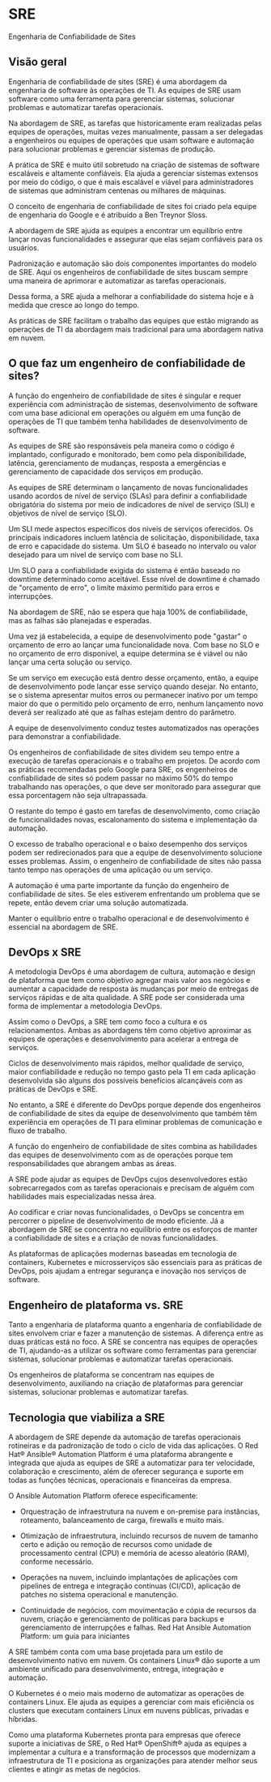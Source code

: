 # SRE

Engenharia de Confiabilidade de Sites

## Visão geral

Engenharia de confiabilidade de sites (SRE) é uma abordagem da engenharia de software às operações de TI. As equipes de SRE usam software como uma ferramenta para gerenciar sistemas, solucionar problemas e automatizar tarefas operacionais.

Na abordagem de SRE, as tarefas que historicamente eram realizadas pelas equipes de operações, muitas vezes manualmente, passam a ser delegadas a engenheiros ou equipes de operações que usam software e automação para solucionar problemas e gerenciar sistemas de produção. 

A prática de SRE é muito útil sobretudo na criação de sistemas de software escaláveis e altamente confiáveis. Ela ajuda a  gerenciar sistemas extensos por meio do código, o que é mais escalável e viável para administradores de sistemas que administram centenas ou milhares de máquinas. 

O conceito de engenharia de confiabilidade de sites foi criado pela equipe de engenharia do Google e é atribuído a Ben Treynor Sloss. 

A abordagem de SRE ajuda as equipes a encontrar um equilíbrio entre lançar novas funcionalidades e assegurar que elas sejam confiáveis para os usuários.

Padronização e automação são dois componentes importantes do modelo de SRE. Aqui os engenheiros de confiabilidade de sites buscam sempre uma maneira de aprimorar e automatizar as tarefas operacionais.

Dessa forma, a SRE ajuda a melhorar a confiabilidade do sistema hoje e à medida que cresce ao longo do tempo. 

As práticas de SRE facilitam o trabalho das equipes que estão migrando as operações de TI da abordagem mais tradicional para uma abordagem nativa em nuvem.

## O que faz um engenheiro de confiabilidade de sites?

A função do engenheiro de confiabilidade de sites é singular e requer experiência com administração de sistemas, desenvolvimento de software com uma base adicional em operações ou alguém em uma função de operações de TI que também tenha habilidades de desenvolvimento de software. 

As equipes de SRE são responsáveis pela maneira como o código é implantado, configurado e monitorado, bem como pela disponibilidade, latência, gerenciamento de mudanças, resposta a emergências e gerenciamento de capacidade dos serviços em produção.

As equipes de SRE determinam o lançamento de novas funcionalidades usando acordos de nível de serviço (SLAs) para definir a confiabilidade obrigatória do sistema por meio de indicadores de nível de serviço (SLI) e objetivos de nível de serviço (SLO). 

Um SLI mede aspectos específicos dos níveis de serviços oferecidos. Os principais indicadores incluem latência de solicitação, disponibilidade, taxa de erro e capacidade do sistema. Um SLO é baseado no intervalo ou valor desejado para um nível de serviço com base no SLI.

Um SLO para a confiabilidade exigida do sistema é então baseado no downtime determinado como aceitável. Esse nível de downtime é chamado de "orçamento de erro", o limite máximo permitido para erros e interrupções. 

Na abordagem de SRE, não se espera que haja 100% de confiabilidade, mas as falhas são planejadas e esperadas.

Uma vez já estabelecida, a equipe de desenvolvimento pode "gastar" o orçamento de erro ao lançar uma funcionalidade nova. Com base no SLO e no orçamento de erro disponível, a equipe determina se é viável ou não lançar uma certa solução ou serviço.

Se um serviço em execução está dentro desse orçamento, então, a equipe de desenvolvimento pode lançar esse serviço quando desejar. No entanto, se o sistema apresentar muitos erros ou permanecer inativo por um tempo maior do que o permitido pelo orçamento de erro, nenhum lançamento novo deverá ser realizado até que as falhas estejam dentro do parâmetro.   

A equipe de desenvolvimento conduz testes automatizados nas operações para demonstrar a confiabilidade. 

Os engenheiros de confiabilidade de sites dividem seu tempo entre a execução de tarefas operacionais e o trabalho em projetos. De acordo com as práticas recomendadas pelo Google para SRE, os engenheiros de confiabilidade de sites só podem passar no máximo 50% do tempo trabalhando nas operações, o que deve ser monitorado para assegurar que essa porcentagem não seja ultrapassada.  

O restante do tempo é gasto em tarefas de desenvolvimento, como criação de funcionalidades novas, escalonamento do sistema e implementação da automação.

O excesso de trabalho operacional e o baixo desempenho dos serviços podem ser redirecionados para que a equipe de desenvolvimento solucione esses problemas. Assim, o engenheiro de confiabilidade de sites não passa tanto tempo nas operações de uma aplicação ou um serviço. 

A automação é uma parte importante da função do engenheiro de confiabilidade de sites. Se eles estiverem enfrentando um problema que se repete, então devem criar uma solução automatizada. 

Manter o equilíbrio entre o trabalho operacional e de desenvolvimento é essencial na abordagem de SRE. 

## DevOps x SRE
A metodologia DevOps é uma abordagem de cultura, automação e design de plataforma que tem como objetivo agregar mais valor aos negócios e aumentar a capacidade de resposta às mudanças por meio de entregas de serviços rápidas e de alta qualidade. A SRE pode ser considerada uma forma de implementar a metodologia DevOps.

Assim como o DevOps, a SRE tem como foco a cultura e os relacionamentos. Ambas as abordagens têm como objetivo aproximar as equipes de operações e desenvolvimento para acelerar a entrega de serviços. 

Ciclos de desenvolvimento mais rápidos, melhor qualidade de serviço, maior confiabilidade e redução no tempo gasto pela TI em cada aplicação desenvolvida são alguns dos possíveis benefícios alcançáveis com as práticas de DevOps e SRE.

No entanto, a SRE é diferente do DevOps porque depende dos engenheiros de confiabilidade de sites da equipe de desenvolvimento que também têm experiência em operações de TI para eliminar problemas de comunicação e fluxo de trabalho.

A função do engenheiro de confiabilidade de sites combina as habilidades das equipes de desenvolvimento com as de operações porque tem responsabilidades que abrangem ambas as áreas. 

A SRE pode ajudar as equipes de DevOps cujos desenvolvedores estão sobrecarregados com as tarefas operacionais e precisam de alguém com habilidades mais especializadas nessa área. 

Ao codificar e criar novas funcionalidades, o DevOps se concentra em percorrer o pipeline de desenvolvimento de modo eficiente. Já a abordagem de SRE se concentra no equilíbrio entre os esforços de manter a confiabilidade de sites e a criação de novas funcionalidades. 

As plataformas de aplicações modernas baseadas em tecnologia de containers, Kubernetes e microsserviços são essenciais para as práticas de DevOps, pois ajudam a entregar segurança e inovação nos serviços de software.

## Engenheiro de plataforma vs. SRE

Tanto a engenharia de plataforma quanto a engenharia de confiabilidade de sites envolvem criar e fazer a manutenção de sistemas. A diferença entre as duas práticas está no foco. A SRE se concentra nas equipes de operações de TI, ajudando-as a utilizar os software como ferramentas para gerenciar sistemas, solucionar problemas e automatizar tarefas operacionais.

Os engenheiros de plataforma se concentram nas equipes de desenvolvimento, auxiliando na criação de plataformas para gerenciar sistemas, solucionar problemas e automatizar tarefas. 

## Tecnologia que viabiliza a SRE

A abordagem de SRE depende da automação de tarefas operacionais rotineiras e da padronização de todo o ciclo de vida das aplicações. O Red Hat® Ansible® Automation Platform é uma plataforma abrangente e integrada que ajuda as equipes de SRE a automatizar para ter velocidade, colaboração e crescimento, além de oferecer segurança e suporte em todas as funções técnicas, operacionais e financeiras da empresa. 

O Ansible Automation Platform oferece especificamente: 

- Orquestração de infraestrutura na nuvem e on-premise para instâncias, roteamento, balanceamento de carga, firewalls e muito mais. 

- Otimização de infraestrutura, incluindo recursos de nuvem de tamanho certo e adição ou remoção de recursos como unidade de processamento central (CPU) e memória de acesso aleatório (RAM), conforme necessário. 

- Operações na nuvem, incluindo implantações de aplicações com pipelines de entrega e integração contínuas (CI/CD), aplicação de patches no sistema operacional e manutenção.

- Continuidade de negócios, com movimentação e cópia de recursos da nuvem, criação e gerenciamento de políticas para backups e gerenciamento de interrupções e falhas.
Red Hat Ansible Automation Platform: um guia para iniciantes

A SRE também conta com uma base projetada para um estilo de desenvolvimento nativo em nuvem. Os containers Linux® dão suporte a um ambiente unificado para desenvolvimento, entrega, integração e automação.

O Kubernetes é o meio mais moderno de automatizar as operações de containers Linux. Ele ajuda as equipes a gerenciar com mais eficiência os clusters que executam containers Linux em nuvens públicas, privadas e híbridas.

Como uma plataforma Kubernetes pronta para empresas que oferece suporte a iniciativas de SRE, o Red Hat® OpenShift® ajuda as equipes a implementar a cultura e a transformação de processos que modernizam a infraestrutura de TI e posiciona as organizações para atender melhor seus clientes e atingir as metas de negócios. 
